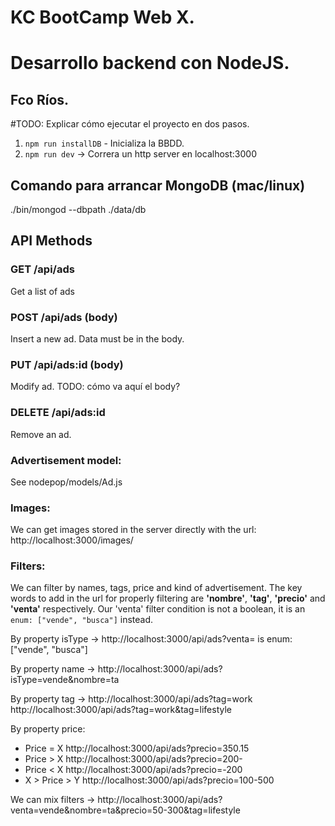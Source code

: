 # KC BootCamp Web X. 
# Desarrollo backend con NodeJS. 
## Fco Ríos.

#TODO: Explicar cómo ejecutar el proyecto en dos pasos. 
  1. `npm run installDB` - Inicializa la BBDD.
  2. `npm run dev` -> Correra un http server en localhost:3000

## Comando para arrancar MongoDB (mac/linux)
./bin/mongod --dbpath ./data/db

## API Methods
### GET /api/ads
Get a list of ads

### POST /api/ads (body)
Insert a new ad. Data must be in the body.

### PUT /api/ads:id (body)
Modify ad. TODO: cómo va aquí el body?

### DELETE /api/ads:id 
Remove an ad.

### Advertisement model:
See nodepop/models/Ad.js

### Images:
We can get images stored in the server directly with the url:
http://localhost:3000/images/<nombreRecurso>

### Filters:
We can filter by names, tags, price and kind of advertisement. 
The key words to add in the url for properly filtering are **'nombre'**, **'tag'**, **'precio'** and **'venta'** respectively.
Our 'venta' filter condition is not a boolean, it is an `enum: ["vende", "busca"]` instead.  

By property isType -> http://localhost:3000/api/ads?venta=<value>
  <value> is enum: ["vende", "busca"]

By property name -> http://localhost:3000/api/ads?isType=vende&nombre=ta

By property tag -> http://localhost:3000/api/ads?tag=work
                   http://localhost:3000/api/ads?tag=work&tag=lifestyle 

By property price:
  - Price = X http://localhost:3000/api/ads?precio=350.15 
  - Price > X http://localhost:3000/api/ads?precio=200- 
  - Price < X http://localhost:3000/api/ads?precio=-200 
  - X > Price > Y http://localhost:3000/api/ads?precio=100-500 
 
We can mix filters -> http://localhost:3000/api/ads?venta=vende&nombre=ta&precio=50-300&tag=lifestyle
